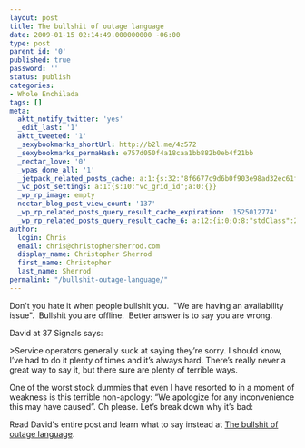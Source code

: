 ```yaml
---
layout: post
title: The bullshit of outage language
date: 2009-01-15 02:14:49.000000000 -06:00
type: post
parent_id: '0'
published: true
password: ''
status: publish
categories:
- Whole Enchilada
tags: []
meta:
  aktt_notify_twitter: 'yes'
  _edit_last: '1'
  aktt_tweeted: '1'
  _sexybookmarks_shortUrl: http://b2l.me/4z572
  _sexybookmarks_permaHash: e757d050f4a18caa1bb882b0eb4f21bb
  _nectar_love: '0'
  _wpas_done_all: '1'
  _jetpack_related_posts_cache: a:1:{s:32:"8f6677c9d6b0f903e98ad32ec61f8deb";a:2:{s:7:"expires";i:1499400689;s:7:"payload";a:3:{i:0;a:1:{s:2:"id";i:1305;}i:1;a:1:{s:2:"id";i:135;}i:2;a:1:{s:2:"id";i:1403;}}}}
  _vc_post_settings: a:1:{s:10:"vc_grid_id";a:0:{}}
  _wp_rp_image: empty
  nectar_blog_post_view_count: '137'
  _wp_rp_related_posts_query_result_cache_expiration: '1525012774'
  _wp_rp_related_posts_query_result_cache_6: a:12:{i:0;O:8:"stdClass":2:{s:7:"post_id";s:4:"3233";s:5:"score";s:17:"51.03302069171502";}i:1;O:8:"stdClass":2:{s:7:"post_id";s:4:"1436";s:5:"score";s:17:"51.03302069171502";}i:2;O:8:"stdClass":2:{s:7:"post_id";s:4:"1142";s:5:"score";s:17:"51.03302069171502";}i:3;O:8:"stdClass":2:{s:7:"post_id";s:4:"1411";s:5:"score";s:17:"49.66341627484776";}i:4;O:8:"stdClass":2:{s:7:"post_id";s:3:"783";s:5:"score";s:18:"18.753502576943877";}i:5;O:8:"stdClass":2:{s:7:"post_id";s:3:"298";s:5:"score";s:18:"13.914696049266883";}i:6;O:8:"stdClass":2:{s:7:"post_id";s:4:"2074";s:5:"score";s:18:"12.340733903029053";}i:7;O:8:"stdClass":2:{s:7:"post_id";s:4:"1911";s:5:"score";s:18:"12.340733903029053";}i:8;O:8:"stdClass":2:{s:7:"post_id";s:4:"1363";s:5:"score";s:18:"12.340733903029053";}i:9;O:8:"stdClass":2:{s:7:"post_id";s:3:"270";s:5:"score";s:18:"12.340733903029053";}i:10;O:8:"stdClass":2:{s:7:"post_id";s:3:"179";s:5:"score";s:18:"12.340733903029053";}i:11;O:8:"stdClass":2:{s:7:"post_id";s:3:"725";s:5:"score";s:18:"11.782059702383707";}}
author:
  login: Chris
  email: chris@christophersherrod.com
  display_name: Christopher Sherrod
  first_name: Christopher
  last_name: Sherrod
permalink: "/bullshit-outage-language/"
---
```

<p>Don't you hate it when people bullshit you.  "We are having an availability issue".  Bullshit you are offline.  Better answer is to say you are wrong.</p>
<p>David at 37 Signals says:</p>
>Service operators generally suck at saying they’re sorry. I should know, I’ve had to do it plenty of times and it’s always hard. There’s really never a great way to say it, but there sure are plenty of terrible ways.</p>
<p>One of the worst stock dummies that even I have resorted to in a moment of weakness is this terrible non-apology: “We apologize for any inconvenience this may have caused”. Oh please. Let’s break down why it’s bad:</p></blockquote>
<p>Read David's entire post and learn what to say instead at <a href="http://www.37signals.com/svn/posts/1528-the-bullshit-of-outage-language" rel="nofollow">The bullshit of outage language</a>.</p>
